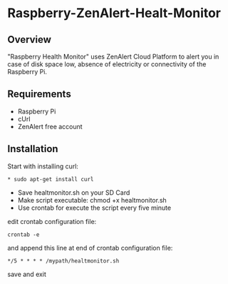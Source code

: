Raspberry-ZenAlert-Healt-Monitor
================================


## Overview

"Raspberry Health Monitor" uses ZenAlert Cloud Platform to alert you in case of disk space low, absence of electricity or connectivity of the Raspberry Pi. 

## Requirements

* Raspberry Pi 
* cUrl 
* ZenAlert free account

## Installation

Start with installing curl:
	
	* sudo apt-get install curl


* Save healtmonitor.sh on your SD Card
* Make script executable: chmod +x healtmonitor.sh
* Use crontab for execute the script every five minute

edit crontab configuration file:

	crontab -e
    

and append this line at end of crontab configuration file:
	
	*/5 * * * * /mypath/healtmonitor.sh
	
save and exit
